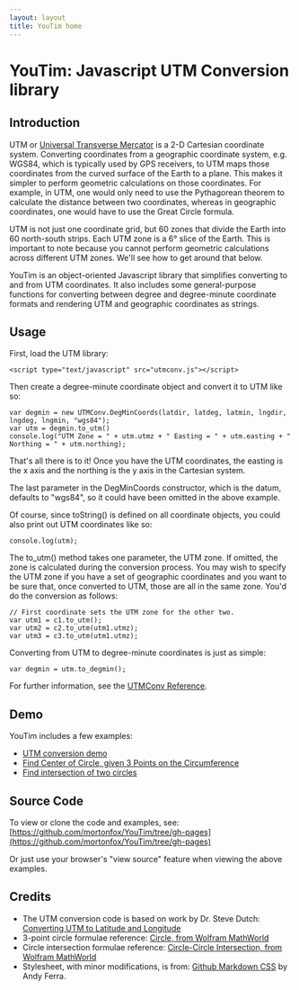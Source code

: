 ```yaml
---
layout: layout
title: YouTim home
---
```


# YouTim: Javascript UTM Conversion library

## Introduction

UTM or [Universal Transverse
Mercator](http://en.wikipedia.org/wiki/Universal\_Transverse\_Mercator\_coordinate\_system)
is a 2-D Cartesian coordinate system. Converting coordinates from a geographic
coordinate system, e.g. WGS84, which is typically used by GPS receivers, to UTM
maps those coordinates from the curved surface of the Earth to a plane. This
makes it simpler to perform geometric calculations on those coordinates. For
example, in UTM, one would only need to use the Pythagorean theorem to
calculate the distance between two coordinates, whereas in geographic
coordinates, one would have to use the Great Circle formula.

UTM is not just one coordinate grid, but 60 zones that divide the Earth into 60
north-south strips. Each UTM zone is a 6° slice of the Earth. This is important
to note because you cannot perform geometric calculations across different UTM
zones. We'll see how to get around that below.

YouTim is an object-oriented Javascript library that simplifies converting to
and from UTM coordinates. It also includes some general-purpose functions for
converting between degree and degree-minute coordinate formats and rendering
UTM and geographic coordinates as strings.

## Usage

First, load the UTM library:

    <script type="text/javascript" src="utmconv.js"></script>

Then create a degree-minute coordinate object and convert it to UTM like so:

    var degmin = new UTMConv.DegMinCoords(latdir, latdeg, latmin, lngdir, lngdeg, lngmin, "wgs84");
    var utm = degmin.to_utm()
    console.log("UTM Zone = " + utm.utmz + " Easting = " + utm.easting + " Northing = " + utm.northing);

That's all there is to it! Once you have the UTM coordinates, the easting is
the x axis and the northing is the y axis in the Cartesian system.

The last parameter in the DegMinCoords constructor, which is the datum,
defaults to "wgs84", so it could have been omitted in the above example.

Of course, since toString() is defined on all coordinate objects, you could
also print out UTM coordinates like so:

    console.log(utm);

The to\_utm() method takes one parameter, the UTM zone. If omitted, the zone is
calculated during the conversion process. You may wish to specify the UTM zone
if you have a set of geographic coordinates and you want to be sure that, once
converted to UTM, those are all in the same zone. You'd do the conversion as
follows:

    // First coordinate sets the UTM zone for the other two.
    var utm1 = c1.to_utm();
    var utm2 = c2.to_utm(utm1.utmz);
    var utm3 = c3.to_utm(utm1.utmz);

Converting from UTM to degree-minute coordinates is just as simple:

    var degmin = utm.to_degmin();

For further information, see the [UTMConv Reference](https://github.com/mortonfox/YouTim/wiki/API-Reference).

## Demo

YouTim includes a few examples:

* [UTM conversion demo](utmdemo.htm)
* [Find Center of Circle, given 3 Points on the Circumference](centercirc.htm)
* [Find intersection of two circles](isectcirc.htm)

## Source Code

To view or clone the code and examples, see: [https://github.com/mortonfox/YouTim/tree/gh-pages](https://github.com/mortonfox/YouTim/tree/gh-pages)

Or just use your browser's "view source" feature when viewing the above examples.

## Credits

* The UTM conversion code is based on work by Dr. Steve Dutch: [Converting UTM
  to Latitude and
  Longitude](http://www.uwgb.edu/dutchs/UsefulData/UTMFormulas.htm)
* 3-point circle formulae reference: [Circle, from Wolfram
  MathWorld](http://mathworld.wolfram.com/Circle.html)
* Circle intersection formulae reference: [Circle-Circle Intersection, from
  Wolfram MathWorld](http://mathworld.wolfram.com/Circle-CircleIntersection.html)
* Stylesheet, with minor modifications, is from: [Github Markdown
  CSS](https://gist.github.com/andyferra/2554919) by Andy Ferra.

<!-- vim:set tw=0: -->
